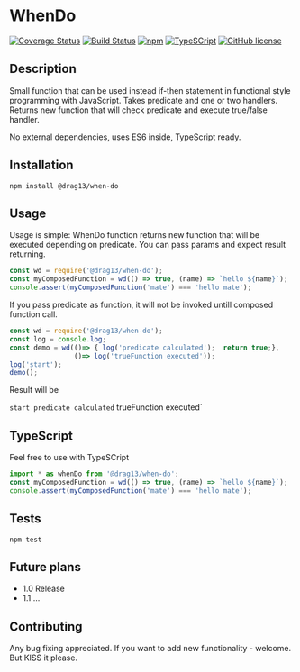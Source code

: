 # WhenDo

[![Coverage Status](https://coveralls.io/repos/github/Drag13/WhenDo/badge.svg?branch=coverage)](https://coveralls.io/github/Drag13/WhenDo?branch=coverage)
[![Build Status](https://travis-ci.org/Drag13/WhenDo.svg?branch=master)](https://travis-ci.org/Drag13/WhenDo)
[![npm](https://img.shields.io/npm/dt/@drag13/when-do.svg)](https://github.com/Drag13/WhenDo)
[![TypeSCript](https://img.shields.io/badge/TypeScript-Ready-brightgreen.svg)](https://github.com/Drag13/WhenDo)
[![GitHub license](https://img.shields.io/github/license/Drag13/WhenDo.svg)](https://github.com/Drag13/WhenDo/blob/master/LICENSE)

## Description

Small function that can be used instead if-then statement in functional style programming with JavaScript.
Takes predicate and one or two handlers. Returns new function that will check predicate and execute true/false handler.

No external dependencies, uses ES6 inside, TypeScript ready.

## Installation

  `npm install @drag13/when-do`

## Usage

Usage is simple:
WhenDo function returns new function that will be executed depending on predicate.
You can pass params and expect result returning.


``` javascript
const wd = require('@drag13/when-do');
const myComposedFunction = wd(() => true, (name) => `hello ${name}`);
console.assert(myComposedFunction('mate') === 'hello mate');
```

If you pass predicate as function, it will not be invoked untill composed function call. 

``` javascript
const wd = require('@drag13/when-do');
const log = console.log;
const demo = wd(()=> { log('predicate calculated');  return true;}, 
                ()=> log('trueFunction executed'));
log('start');
demo();
```

Result will be

  `start
  predicate calculated`
  trueFunction executed`

## TypeScript

Feel free to use with TypeSCript

``` typescript
import * as whenDo from '@drag13/when-do';
const myComposedFunction = wd(() => true, (name) => `hello ${name}`);
console.assert(myComposedFunction('mate') === 'hello mate');
```

## Tests

  `npm test`

## Future plans

* 1.0 Release
* 1.1 ...

## Contributing

Any bug fixing appreciated.
If you want to add new functionality - welcome. But KISS it please.
